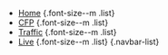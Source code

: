 - [Home](/) {.font-size--m .list} 
- [CFP](/cfp) {.font-size--m .list} 
- [Traffic](#) {.font-size--m .list} 
- [Live](#) {.font-size--m .list} 
{.navbar-list}